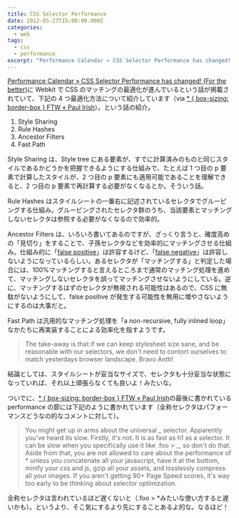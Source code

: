 ```yaml
---
title: CSS Selector Performance
date: 2012-05-27T15:00:00.000Z
categories:
  - web
tags:
  - css
  - performance
excerpt: "Performance Calendar » CSS Selector Performance has changed! (For the better)にWebkitでCSSのマッチングの最適化が進んでいるという話が掲載されていて、下記の4つ最適化方法について紹介しています"
---
```


[Performance Calendar » CSS Selector Performance has changed! (For the better)](http://calendar.perfplanet.com/2011/css-selector-performance-has-changed-for-the-better/)に Webkit で CSS のマッチングの最適化が進んでいるという話が掲載されていて、下記の 4 つ最適化方法について紹介しています（via [\* { box-sizing: border-box } FTW « Paul Irish](http://paulirish.com/2012/box-sizing-border-box-ftw/)）。という話の紹介。

1.  Style Sharing
2.  Rule Hashes
3.  Ancestor Filters
4.  Fast Path

Style Sharing は、Style tree にある要素が、すでに計算済みのものと同じスタイルであるかどうかを把握できるようにする仕組みで、たとえば 1 つ目の p 要素で計算したスタイルが、2 つ目の p 要素にも適用可能であることを理解できると、2 つ目の p 要素で再計算する必要がなくなるとか。そういう話。

Rule Hashes はスタイルシートの一番右に記述されているセレクタでグルーピングする仕組み。グルーピングされたセレクタ群のうち、当該要素とマッチングしないセレクタは参照する必要がなくなるので効率的。

Ancestor Filters は、いろいろ書いてあるのですが、ざっくり言うと、確度高めの「見切り」をすることで、子孫セレクタなどを効率的にマッチングさせる仕組み。仕組み的に「[false positive](http://eow.alc.co.jp/search?q=false-positive&ref=wl)」は許容するけど、「[false negative](http://eow.alc.co.jp/search?q=false-negative&ref=wl)」は許容しないようになっているらしい。あるセレクタが「マッチングする」と判定した場合には、100&#x25;マッチングすると言えるところまで通常のマッチング処理を進めて、マッチングしないセレクタを誤ってマッチングさせないようにしている。逆に、マッチングするはずのセレクタが無視される可能性はあるので、CSS に無駄がないようにして、false positive が発生する可能性を無用に増やさないようにするのは大事だと。

Fast Path は汎用的なマッチング処理を「a non-recursive, fully inlined loop」なかたちに再実装することによる効率化を指すようです。

> The take-away is that if we can keep stylesheet size sane, and be reasonable with our selectors, we don't need to contort ourselves to match yesterdays browser landscape. Bravo Antti!

結論としては、スタイルシートが妥当なサイズで、セレクタも十分妥当な状態になっていれば、それ以上頑張らなくても良いよ！みたいな。

ついでに、[\* { box-sizing: border-box } FTW « Paul Irish](http://paulirish.com/2012/box-sizing-border-box-ftw/)の最後に書かれている performance の節には下記のように書かれています（全称セレクタはパフォーマンスどうなの的なコメントに対して）。

> You might get up in arms about the universal _ selector. Apparently you've heard its slow. Firstly, it's not. It is as fast as h1 as a selector. It can be slow when you specifically use it like .foo > _, so don't do that. Aside from that, you are not allowed to care about the performance of \* unless you concatenate all your javascript, have it at the bottom, minify your css and js, gzip all your assets, and losslessly compress all your images. If you aren't getting 90+ Page Speed scores, it's way too early to be thinking about selector optimization.

全称セレクタは言われているほど遅くないと（.foo > \*みたいな使い方すると遅いかも）。というより、そこ気にするより先にすることあるよ的な。なるほど！
